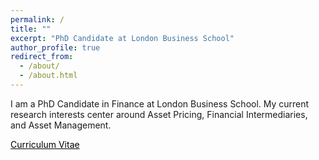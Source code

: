 ```yaml
---
permalink: /
title: ""
excerpt: "PhD Candidate at London Business School"
author_profile: true
redirect_from:
  - /about/
  - /about.html
---
```


I am a PhD Candidate in Finance at London Business School. My current research interests center around Asset Pricing, Financial Intermediaries, and Asset Management.

<a href="http://staisiya.github.io/files/Sikorskaya_CV_Long_mar23.pdf" style="color: black; text-decoration: underline;">Curriculum Vitae</a>

